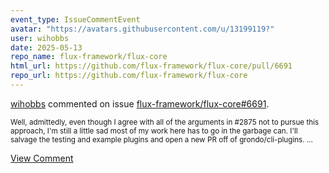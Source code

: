 ```yaml
---
event_type: IssueCommentEvent
avatar: "https://avatars.githubusercontent.com/u/13199119?"
user: wihobbs
date: 2025-05-13
repo_name: flux-framework/flux-core
html_url: https://github.com/flux-framework/flux-core/pull/6691
repo_url: https://github.com/flux-framework/flux-core
---
```


<a href='https://github.com/wihobbs' target='_blank'>wihobbs</a> commented on issue <a href='https://github.com/flux-framework/flux-core/pull/6691' target='_blank'>flux-framework/flux-core#6691</a>.

<small>Well, admittedly, even though I agree with all of the arguments in #2875 not to pursue this approach, I'm still a little sad most of my work here has to go in the garbage can. I'll salvage the testing and example plugins and open a new PR off of grondo/cli-plugins. ...</small>

<a href='https://github.com/flux-framework/flux-core/pull/6691' target='_blank'>View Comment</a>